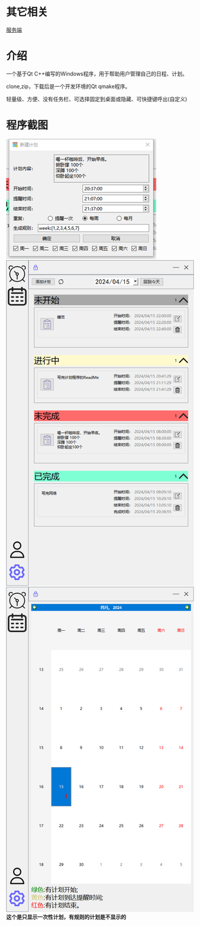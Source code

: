 # 其它相关
[服务端](https://github.com/MARKZERO2002/MZPlanServer)
# 介绍
一个基于Qt C++编写的Windows程序，用于帮助用户管理自己的日程、计划。

clone,zip，下载后是一个开发环境的Qt qmake程序。

轻量级、方便、没有任务栏、可选择固定到桌面或隐藏、可快捷键呼出(自定义)
# 程序截图
![添加计划](文档\addPlan.png)
![计划显示](文档\planShow.png)
![日历显示](文档\calendarShow.png)
**这个是只显示一次性计划，有规则的计划是不显示的**